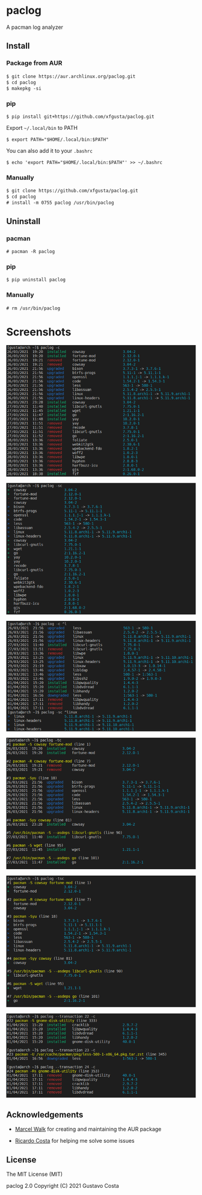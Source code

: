 # paclog

A pacman log analyzer

## Install

### Package from AUR

```
$ git clone https://aur.archlinux.org/paclog.git
$ cd paclog
$ makepkg -si
```

### pip

```
$ pip install git+https://github.com/xfgusta/paclog.git
```

Export `~/.local/bin` to PATH

```
$ export PATH="$HOME/.local/bin:$PATH"
```

You can also add it to your `.bashrc`

```
$ echo 'export PATH="$HOME/.local/bin:$PATH"' >> ~/.bashrc
```

### Manually

```
$ git clone https://github.com/xfgusta/paclog.git
$ cd paclog
# install -m 0755 paclog /usr/bin/paclog
```

## Uninstall

### pacman

```
# pacman -R paclog
```

### pip

```
$ pip uninstall paclog
```

### Manually

```
# rm /usr/bin/paclog
```

# Screenshots

![](img/img-01.png?raw=true)

![](img/img-02.png?raw=true)

![](img/img-03.png?raw=true)

![](img/img-04.png?raw=true)

![](img/img-05.png?raw=true)

![](img/img-06.png?raw=true)

## Acknowledgements

+ [Marcel Walk](https://github.com/MarcelWalk) for creating and maintaining the AUR package

+ [Ricardo Costa](https://github.com/ricxpl) for helping me solve some issues

## License

The MIT License (MIT)

paclog 2.0 Copyright (C) 2021 Gustavo Costa
